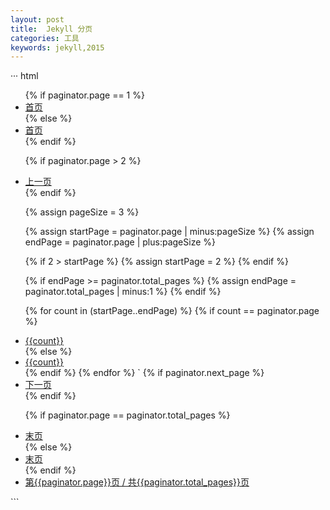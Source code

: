 ```yaml
---
layout: post
title:  Jekyll 分页
categories: 工具
keywords: jekyll,2015
---
```


··· html
<!--分页-->
<ul class="pagination">
<!--首页-->
{% if paginator.page == 1 %}
<li class="active"><a href="/">首页</a></li>
{% else %}
<li><a href="/">首页</a></li>
{% endif %}
<!--/首页-->

<!--上一页-->
{% if paginator.page > 2 %}
<li><a href="/page{{paginator.previous_page}}/">上一页</a></li>
{% endif %}

<!--定义页面显示数量-->
{% assign pageSize = 3 %}
 <!--计算起始页面-->
{% assign startPage = paginator.page | minus:pageSize %}
{% assign endPage = paginator.page | plus:pageSize %}

<!--当算出的页面小于2-->
{% if 2 > startPage %}
{%	assign startPage = 2 %}
{% endif %}

<!--当算出的末页大于total-->
{% if endPage >= paginator.total_pages %}
{%	assign endPage = paginator.total_pages | minus:1 %}
{% endif %}

<!--循环显示-->
{% for count in (startPage..endPage) %}
{% if count == paginator.page %}
<li class="active"><a href="#"><span >{{count}}</span></a></li>
{% else %}
<li><a href="/page{{count}}/">{{count}}</a></li>
{% endif %}
{% endfor %}
`
<!--下一页-->
{% if paginator.next_page %}
<li><a href="/page{{paginator.next_page}}/">下一页</a></li>
{% endif %}

<!--末页-->
{% if paginator.page == paginator.total_pages %}
<li class="active"><a href="/page{{paginator.total_pages}}/">末页</a></li>
{% else %}
<li><a href="/page{{paginator.total_pages}}/">末页</a></li>
{% endif %}
<li><a href="#">第{{paginator.page}}页 / 共{{paginator.total_pages}}页</a></li>
</ul>
```